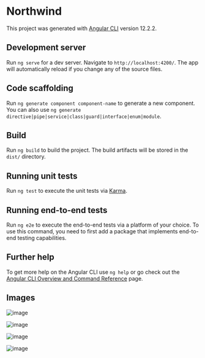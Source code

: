 # Northwind

This project was generated with [Angular CLI](https://github.com/angular/angular-cli) version 12.2.2.

## Development server

Run `ng serve` for a dev server. Navigate to `http://localhost:4200/`. The app will automatically reload if you change any of the source files.

## Code scaffolding

Run `ng generate component component-name` to generate a new component. You can also use `ng generate directive|pipe|service|class|guard|interface|enum|module`.

## Build

Run `ng build` to build the project. The build artifacts will be stored in the `dist/` directory.

## Running unit tests

Run `ng test` to execute the unit tests via [Karma](https://karma-runner.github.io).

## Running end-to-end tests

Run `ng e2e` to execute the end-to-end tests via a platform of your choice. To use this command, you need to first add a package that implements end-to-end testing capabilities.

## Further help

To get more help on the Angular CLI use `ng help` or go check out the [Angular CLI Overview and Command Reference](https://angular.io/cli) page.

## Images
![image](https://user-images.githubusercontent.com/86890722/138368253-9255e7b5-dcae-4001-8794-5ba9384e196e.png)

![image](https://user-images.githubusercontent.com/86890722/138368318-39ff7ef0-e0ec-442b-bc7d-6a0554c13536.png)

![image](https://user-images.githubusercontent.com/86890722/138368353-76428d8a-c51a-4142-8f98-f890eea35ba1.png)

![image](https://user-images.githubusercontent.com/86890722/138368370-15c46663-554c-4444-a446-d811bc1df525.png)

